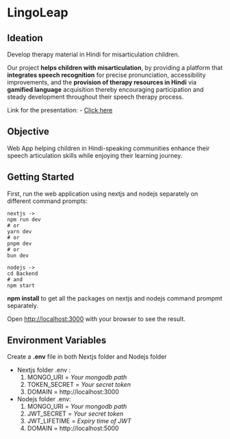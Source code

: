 # LingoLeap 

## Ideation

Develop therapy material in Hindi for misarticulation children.

Our project **helps children with misarticulation**, by providing a platform that **integrates speech recognition** for precise pronunciation, accessibility improvements, and the **provision of therapy resources in Hindi** via **gamified language** acquisition thereby encouraging participation and steady development throughout their speech therapy process.

Link for the presentation: - [Click here](https://www.canva.com/design/DAF46kiPCxw/AnhzPyR1pIgxE3TdFUDAeg/view?utm_content=DAF46kiPCxw&utm_campaign=designshare&utm_medium=link&utm_source=editor)

## Objective 

Web App helping children in Hindi-speaking communities enhance their speech articulation skills while enjoying their learning journey.

## Getting Started

First, run the web application using nextjs and nodejs separately on different command prompts:

```
nextjs ->
npm run dev
# or
yarn dev
# or
pnpm dev
# or
bun dev

nodejs ->
cd Backend
# and
npm start
```
**npm install** to get all the packages on nextjs and nodejs command prompmt separately.

Open [http://localhost:3000](http://localhost:3000) with your browser to see the result.

## Environment Variables

Create a **.env** file in both Nextjs folder and Nodejs folder

- Nextjs folder .env :
  1. MONGO_URI = _Your mongodb path_
  2. TOKEN_SECRET = _Your secret token_
  3. DOMAIN = http://localhost:3000
- Nodejs folder .env:
  1. MONGO_URI = _Your mongodb path_
  2. JWT_SECRET = _Your secret token_
  3. JWT_LIFETIME = _Expiry time of JWT_
  4. DOMAIN = http://localhost:5000
